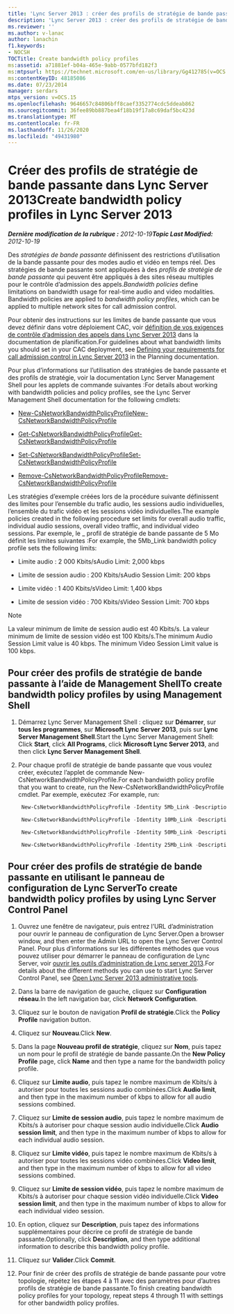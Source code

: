 ```yaml
---
title: 'Lync Server 2013 : créer des profils de stratégie de bande passante'
description: 'Lync Server 2013 : créer des profils de stratégie de bande passante.'
ms.reviewer: ''
ms.author: v-lanac
author: lanachin
f1.keywords:
- NOCSH
TOCTitle: Create bandwidth policy profiles
ms:assetid: a71881ef-b04a-465e-9abb-0577bfd182f3
ms:mtpsurl: https://technet.microsoft.com/en-us/library/Gg412785(v=OCS.15)
ms:contentKeyID: 48185086
ms.date: 07/23/2014
manager: serdars
mtps_version: v=OCS.15
ms.openlocfilehash: 9646657c84806bff8caef3352774cdc5ddeab862
ms.sourcegitcommit: 36fee89bb887bea4f18b19f17a8c69daf5bc423d
ms.translationtype: MT
ms.contentlocale: fr-FR
ms.lasthandoff: 11/26/2020
ms.locfileid: "49431980"
---
```

# <a name="create-bandwidth-policy-profiles-in-lync-server-2013"></a><span data-ttu-id="ced63-103">Créer des profils de stratégie de bande passante dans Lync Server 2013</span><span class="sxs-lookup"><span data-stu-id="ced63-103">Create bandwidth policy profiles in Lync Server 2013</span></span>

<div data-xmlns="http://www.w3.org/1999/xhtml">

<div class="topic" data-xmlns="http://www.w3.org/1999/xhtml" data-msxsl="urn:schemas-microsoft-com:xslt" data-cs="https://msdn.microsoft.com/">

<div data-asp="https://msdn2.microsoft.com/asp">



</div>

<div id="mainSection">

<div id="mainBody"><span data-ttu-id="ced63-104">

<span> </span></span><span class="sxs-lookup"><span data-stu-id="ced63-104">

<span> </span></span></span>

<span data-ttu-id="ced63-105">_**Dernière modification de la rubrique :** 2012-10-19_</span><span class="sxs-lookup"><span data-stu-id="ced63-105">_**Topic Last Modified:** 2012-10-19_</span></span>

<span data-ttu-id="ced63-p101">Des *stratégies de bande passante* définissent des restrictions d’utilisation de la bande passante pour des modes audio et vidéo en temps réel. Des stratégies de bande passante sont appliquées à des *profils de stratégie de bande passante* qui peuvent être appliqués à des sites réseau multiples pour le contrôle d’admission des appels.</span><span class="sxs-lookup"><span data-stu-id="ced63-p101">*Bandwidth policies* define limitations on bandwidth usage for real-time audio and video modalities. Bandwidth policies are applied to *bandwidth policy profiles*, which can be applied to multiple network sites for call admission control.</span></span>

<span data-ttu-id="ced63-108">Pour obtenir des instructions sur les limites de bande passante que vous devez définir dans votre déploiement CAC, voir [définition de vos exigences de contrôle d’admission des appels dans Lync Server 2013](lync-server-2013-defining-your-requirements-for-call-admission-control.md) dans la documentation de planification.</span><span class="sxs-lookup"><span data-stu-id="ced63-108">For guidelines about what bandwidth limits you should set in your CAC deployment, see [Defining your requirements for call admission control in Lync Server 2013](lync-server-2013-defining-your-requirements-for-call-admission-control.md) in the Planning documentation.</span></span>

<span data-ttu-id="ced63-109">Pour plus d’informations sur l’utilisation des stratégies de bande passante et des profils de stratégie, voir la documentation Lync Server Management Shell pour les applets de commande suivantes :</span><span class="sxs-lookup"><span data-stu-id="ced63-109">For details about working with bandwidth policies and policy profiles, see the Lync Server Management Shell documentation for the following cmdlets:</span></span>

  - [<span data-ttu-id="ced63-110">New-CsNetworkBandwidthPolicyProfile</span><span class="sxs-lookup"><span data-stu-id="ced63-110">New-CsNetworkBandwidthPolicyProfile</span></span>](https://docs.microsoft.com/powershell/module/skype/New-CsNetworkBandwidthPolicyProfile)

  - [<span data-ttu-id="ced63-111">Get-CsNetworkBandwidthPolicyProfile</span><span class="sxs-lookup"><span data-stu-id="ced63-111">Get-CsNetworkBandwidthPolicyProfile</span></span>](https://docs.microsoft.com/powershell/module/skype/Get-CsNetworkBandwidthPolicyProfile)

  - [<span data-ttu-id="ced63-112">Set-CsNetworkBandwidthPolicyProfile</span><span class="sxs-lookup"><span data-stu-id="ced63-112">Set-CsNetworkBandwidthPolicyProfile</span></span>](https://docs.microsoft.com/powershell/module/skype/Set-CsNetworkBandwidthPolicyProfile)

  - [<span data-ttu-id="ced63-113">Remove-CsNetworkBandwidthPolicyProfile</span><span class="sxs-lookup"><span data-stu-id="ced63-113">Remove-CsNetworkBandwidthPolicyProfile</span></span>](https://docs.microsoft.com/powershell/module/skype/Remove-CsNetworkBandwidthPolicyProfile)

<span data-ttu-id="ced63-114">Les stratégies d’exemple créées lors de la procédure suivante définissent des limites pour l’ensemble du trafic audio, les sessions audio individuelles, l’ensemble du trafic vidéo et les sessions vidéo individuelles.</span><span class="sxs-lookup"><span data-stu-id="ced63-114">The example policies created in the following procedure set limits for overall audio traffic, individual audio sessions, overall video traffic, and individual video sessions.</span></span> <span data-ttu-id="ced63-115">Par exemple, le \_ profil de stratégie de bande passante de 5 Mo définit les limites suivantes :</span><span class="sxs-lookup"><span data-stu-id="ced63-115">For example, the 5Mb\_Link bandwidth policy profile sets the following limits:</span></span>

  - <span data-ttu-id="ced63-116">Limite audio : 2 000 Kbits/s</span><span class="sxs-lookup"><span data-stu-id="ced63-116">Audio Limit: 2,000 kbps</span></span>

  - <span data-ttu-id="ced63-117">Limite de session audio : 200 Kbits/s</span><span class="sxs-lookup"><span data-stu-id="ced63-117">Audio Session Limit: 200 kbps</span></span>

  - <span data-ttu-id="ced63-118">Limite vidéo : 1 400 Kbits/s</span><span class="sxs-lookup"><span data-stu-id="ced63-118">Video Limit: 1,400 kbps</span></span>

  - <span data-ttu-id="ced63-119">Limite de session vidéo : 700 Kbits/s</span><span class="sxs-lookup"><span data-stu-id="ced63-119">Video Session Limit: 700 kbps</span></span>

<div class=" ">


> [!NOTE]  
> <span data-ttu-id="ced63-p103">La valeur minimum de limite de session audio est 40 Kbits/s. La valeur minimum de limite de session vidéo est 100 Kbits/s.</span><span class="sxs-lookup"><span data-stu-id="ced63-p103">The minimum Audio Session Limit value is 40 kbps. The minimum Video Session Limit value is 100 kbps.</span></span>



</div>

<div>

## <a name="to-create-bandwidth-policy-profiles-by-using-management-shell"></a><span data-ttu-id="ced63-122">Pour créer des profils de stratégie de bande passante à l’aide de Management Shell</span><span class="sxs-lookup"><span data-stu-id="ced63-122">To create bandwidth policy profiles by using Management Shell</span></span>

1.  <span data-ttu-id="ced63-123">Démarrez Lync Server Management Shell : cliquez sur **Démarrer**, sur **tous les programmes**, sur **Microsoft Lync Server 2013**, puis sur **Lync Server Management Shell**.</span><span class="sxs-lookup"><span data-stu-id="ced63-123">Start the Lync Server Management Shell: Click **Start**, click **All Programs**, click **Microsoft Lync Server 2013**, and then click **Lync Server Management Shell**.</span></span>

2.  <span data-ttu-id="ced63-124">Pour chaque profil de stratégie de bande passante que vous voulez créer, exécutez l’applet de commande New-CsNetworkBandwidthPolicyProfile.</span><span class="sxs-lookup"><span data-stu-id="ced63-124">For each bandwidth policy profile that you want to create, run the New-CsNetworkBandwidthPolicyProfile cmdlet.</span></span> <span data-ttu-id="ced63-125">Par exemple, exécutez :</span><span class="sxs-lookup"><span data-stu-id="ced63-125">For example, run:</span></span>
    
       ```powershell
        New-CsNetworkBandwidthPolicyProfile -Identity 5Mb_Link -Description "BW profile for 5Mb links" -AudioBWLimit 2000 -AudioBWSessionLimit 200 -VideoBWLimit 1400  -VideoBWSessionLimit 700
       ```
    
       ```powershell
        New-CsNetworkBandwidthPolicyProfile -Identity 10Mb_Link -Description "BW profile for 10Mb links" -AudioBWLimit 4000 -AudioBWSessionLimit 200 -VideoBWLimit 2800 -VideoBWSessionLimit 700
       ```
    
       ```powershell
        New-CsNetworkBandwidthPolicyProfile -Identity 50Mb_Link -Description "BW profile for 50Mb links" -AudioBWLimit 20000 -AudioBWSessionLimit 200 -VideoBWLimit 14000 -VideoBWSessionLimit 700
       ```
    
       ```powershell
        New-CsNetworkBandwidthPolicyProfile -Identity 25Mb_Link -Description "BW profile for 25Mb links" -AudioBWLimit 10000 -AudioBWSessionLimit 200 -VideoBWLimit 7000 -VideoBWSessionLimit 700
       ```

</div>

<div>

## <a name="to-create-bandwidth-policy-profiles-by-using-lync-server-control-panel"></a><span data-ttu-id="ced63-126">Pour créer des profils de stratégie de bande passante en utilisant le panneau de configuration de Lync Server</span><span class="sxs-lookup"><span data-stu-id="ced63-126">To create bandwidth policy profiles by using Lync Server Control Panel</span></span>

1.  <span data-ttu-id="ced63-127">Ouvrez une fenêtre de navigateur, puis entrez l’URL d’administration pour ouvrir le panneau de configuration de Lync Server.</span><span class="sxs-lookup"><span data-stu-id="ced63-127">Open a browser window, and then enter the Admin URL to open the Lync Server Control Panel.</span></span> <span data-ttu-id="ced63-128">Pour plus d’informations sur les différentes méthodes que vous pouvez utiliser pour démarrer le panneau de configuration de Lync Server, voir [ouvrir les outils d’administration de Lync server 2013](lync-server-2013-open-lync-server-administrative-tools.md).</span><span class="sxs-lookup"><span data-stu-id="ced63-128">For details about the different methods you can use to start Lync Server Control Panel, see [Open Lync Server 2013 administrative tools](lync-server-2013-open-lync-server-administrative-tools.md).</span></span>

2.  <span data-ttu-id="ced63-129">Dans la barre de navigation de gauche, cliquez sur **Configuration réseau**.</span><span class="sxs-lookup"><span data-stu-id="ced63-129">In the left navigation bar, click **Network Configuration**.</span></span>

3.  <span data-ttu-id="ced63-130">Cliquez sur le bouton de navigation **Profil de stratégie**.</span><span class="sxs-lookup"><span data-stu-id="ced63-130">Click the **Policy Profile** navigation button.</span></span>

4.  <span data-ttu-id="ced63-131">Cliquez sur **Nouveau**.</span><span class="sxs-lookup"><span data-stu-id="ced63-131">Click **New**.</span></span>

5.  <span data-ttu-id="ced63-132">Dans la page **Nouveau profil de stratégie**, cliquez sur **Nom**, puis tapez un nom pour le profil de stratégie de bande passante.</span><span class="sxs-lookup"><span data-stu-id="ced63-132">On the **New Policy Profile** page, click **Name** and then type a name for the bandwidth policy profile.</span></span>

6.  <span data-ttu-id="ced63-133">Cliquez sur **Limite audio**, puis tapez le nombre maximum de Kbits/s à autoriser pour toutes les sessions audio combinées.</span><span class="sxs-lookup"><span data-stu-id="ced63-133">Click **Audio limit**, and then type in the maximum number of kbps to allow for all audio sessions combined.</span></span>

7.  <span data-ttu-id="ced63-134">Cliquez sur **Limite de session audio**, puis tapez le nombre maximum de Kbits/s à autoriser pour chaque session audio individuelle.</span><span class="sxs-lookup"><span data-stu-id="ced63-134">Click **Audio session limit**, and then type in the maximum number of kbps to allow for each individual audio session.</span></span>

8.  <span data-ttu-id="ced63-135">Cliquez sur **Limite vidéo**, puis tapez le nombre maximum de Kbits/s à autoriser pour toutes les sessions vidéo combinées.</span><span class="sxs-lookup"><span data-stu-id="ced63-135">Click **Video limit**, and then type in the maximum number of kbps to allow for all video sessions combined.</span></span>

9.  <span data-ttu-id="ced63-136">Cliquez sur **Limite de session vidéo**, puis tapez le nombre maximum de Kbits/s à autoriser pour chaque session vidéo individuelle.</span><span class="sxs-lookup"><span data-stu-id="ced63-136">Click **Video session limit**, and then type in the maximum number of kbps to allow for each individual video session.</span></span>

10. <span data-ttu-id="ced63-137">En option, cliquez sur **Description**, puis tapez des informations supplémentaires pour décrire ce profil de stratégie de bande passante.</span><span class="sxs-lookup"><span data-stu-id="ced63-137">Optionally, click **Description**, and then type additional information to describe this bandwidth policy profile.</span></span>

11. <span data-ttu-id="ced63-138">Cliquez sur **Valider**.</span><span class="sxs-lookup"><span data-stu-id="ced63-138">Click **Commit**.</span></span>

12. <span data-ttu-id="ced63-139">Pour finir de créer des profils de stratégie de bande passante pour votre topologie, répétez les étapes 4 à 11 avec des paramètres pour d’autres profils de stratégie de bande passante.</span><span class="sxs-lookup"><span data-stu-id="ced63-139">To finish creating bandwidth policy profiles for your topology, repeat steps 4 through 11 with settings for other bandwidth policy profiles.</span></span>

<span data-ttu-id="ced63-140"></div>

</div>

<span> </span>

</div>

</div>

</span><span class="sxs-lookup"><span data-stu-id="ced63-140"></div>

</div>

<span> </span>

</div>

</div>

</span></span></div>

